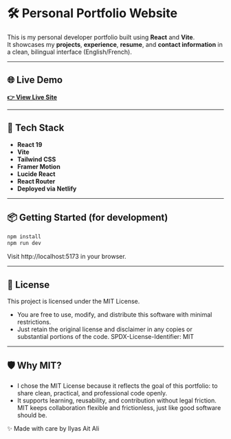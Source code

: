 # 🛠️ Personal Portfolio Website

This is my personal developer portfolio built using **React** and **Vite**.  
It showcases my **projects**, **experience**, **resume**, and **contact information** in a clean, bilingual interface (English/French).

---

## 🌐 Live Demo
[**👉 View Live Site**](https://ilyas-ait-ali-website.netlify.app)

---

## 🚀 Tech Stack
- **React 19**
- **Vite**
- **Tailwind CSS**
- **Framer Motion**
- **Lucide React**
- **React Router**
- **Deployed via Netlify**

---

## 📦 Getting Started (for development)

```bash
npm install
npm run dev
```
Visit http://localhost:5173 in your browser.

---

## 📄 License
This project is licensed under the MIT License.
- You are free to use, modify, and distribute this software with minimal restrictions.
- Just retain the original license and disclaimer in any copies or substantial portions of the code.
SPDX-License-Identifier: MIT

---

## 🛡️ Why MIT?
- I chose the MIT License because it reflects the goal of this portfolio:
to share clean, practical, and professional code openly.
- It supports learning, reusability, and contribution without legal friction.
MIT keeps collaboration flexible and frictionless, just like good software should be.

✨ Made with care by Ilyas Ait Ali
